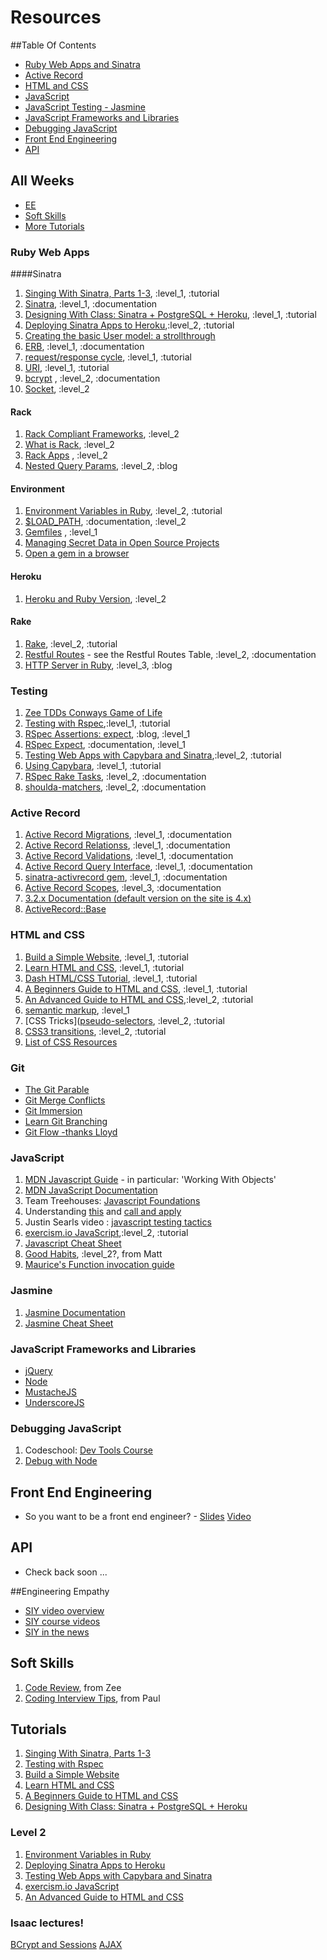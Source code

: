 # Resources

##Table Of Contents

* [Ruby Web Apps and Sinatra](#ruby-web-apps)
* [Active Record](#active-record)
* [HTML and CSS](#HTML-and-CSS)
* [JavaScript](#javascript)
* [JavaScript Testing - Jasmine](#jasmine)
* [JavaScript Frameworks and Libraries](#javascript-frameworks-and-libraries)
* [Debugging JavaScript](#debugging-javascript)
* [Front End Engineering](#front-end-engineering)
* [API](#API)

## All Weeks

* [EE](#engineering-empathy)
* [Soft Skills](#soft-skills)
* [More Tutorials](#tutorials)

### Ruby Web Apps
####Sinatra
1. [Singing With Sinatra, Parts 1-3](http://net.tutsplus.com/tutorials/ruby/singing-with-sinatra/), :level_1, :tutorial
1. [Sinatra](http://www.sinatrarb.com), :level_1, :documentation
1. [Designing With Class: Sinatra + PostgreSQL + Heroku](http://mherman.org/blog/2013/06/08/designing-with-class-sinatra-plus-postgresql-plus-heroku/), :level_1, :tutorial
1. [Deploying Sinatra Apps to Heroku](http://cloud.dzone.com/articles/deploying-sinatra-app-heroku-0),:level_2, :tutorial
1. [Creating the basic User model: a strollthrough](https://github.com/labe/sinatra_user_accounts)
1. [ERB](http://ruby-doc.org/stdlib-1.9.3/libdoc/erb/rdoc/ERB.html), :level_1, :documentation
1. [request/response cycle](http://devhub.fm/http-requestresponse-basics/), :level_1, :tutorial
1. [URI](https://en.wikipedia.org/wiki/URI_scheme#Examples), :level_1, :tutorial
1. [bcrypt](http://bcrypt-ruby.rubyforge.org/) , :level_2, :documentation
1. [Socket](http://www.ruby-doc.org/stdlib-2.0.0/libdoc/socket/rdoc/Socket.html), :level_2


#### Rack
1. [Rack Compliant Frameworks](https://devcenter.heroku.com/articles/rack#sinatra), :level_2
1. [What is Rack](http://codefol.io/posts/14--What-is-Rack-A-Primer), :level_2
1. [Rack Apps](http://rack.rubyforge.org/doc/Rack/Builder.html) , :level_2
1. [Nested Query Params](http://codefol.io/posts/9-How-Does-Rack-Parse-Query-Params-With-parse-nested-query), :level_2, :blog

#### Environment
1. [Environment Variables in Ruby](http://ruby.about.com/od/rubyfeatures/a/envvar.htm), :level_2, :tutorial
1. [$LOAD_PATH](http://selfless-singleton.rickwinfrey.com/2012/12/20/-rubys-load-path/), :documentation, :level_2
1. [Gemfiles](http://bundler.io/v1.3/gemfile.html) , :level_1
1. [Managing Secret Data in Open Source Projects](https://gist.github.com/ndelage/7026164)
1. [Open a gem in a browser](http://blog.thejls.com/post/19789574673/opening-a-gem-source-with-sublime-text-2)

#### Heroku
1. [Heroku and Ruby Version](https://devcenter.heroku.com/articles/getting-started-with-ruby#specify-ruby-version-and-declare-dependencies-with-a-gemfile), :level_2

#### Rake
1. [Rake](http://jasonseifer.com/2010/04/06/rake-tutorial#The-Default-Task), :level_2, :tutorial
1. [Restful Routes](http://guides.rubyonrails.org/routing.html) - see the Restful Routes Table, :level_2, :documentation
1. [HTTP Server in Ruby](http://oldmoe.blogspot.com/2009/10/ruby-19x-web-servers-booklet.html), :level_3, :blog

### Testing

1. [Zee TDDs Conways Game of Life](https://gist.github.com/zspencer/6924352)
1. [Testing with Rspec](http://net.tutsplus.com/tutorials/ruby/ruby-for-newbies-testing-with-rspec/),:level_1, :tutorial
1. [RSpec Assertions: expect](http://betterspecs.org/#expect), :blog, :level_1
1. [RSpec Expect](http://myronmars.to/n/dev-blog/2012/06/rspecs-new-expectation-syntax), :documentation, :level_1
1. [Testing Web Apps with Capybara and Sinatra](http://net.tutsplus.com/tutorials/ruby/ruby-for-newbies-testing-web-apps-with-capybara-and-cucumber/),:level_2, :tutorial
1. [Using Capybara](https://github.com/jnicklas/capybara), :level_1, :tutorial
1. [RSpec Rake Tasks](https://www.relishapp.com/rspec/rspec-core/docs/command-line/rake-task), :level_2, :documentation
1. [shoulda-matchers](https://github.com/thoughtbot/shoulda-matchers), :level_2, :documentation

### Active Record
1. [Active Record Migrations](http://api.rubyonrails.org/classes/ActiveRecord/Migration.html), :level_1, :documentation
1. [Active Record Relationss](http://api.rubyonrails.org/classes/ActiveRecord/Relation.html), :level_1, :documentation
1. [Active Record Validations](http://guides.rubyonrails.org/active_record_validations.html), :level_1, :documentation
1. [Active Record Query Interface](http://guides.rubyonrails.org/active_record_querying.html), :level_1, :documentation
1. [sinatra-activrecord gem](https://github.com/janko-m/sinatra-activerecord), :level_1, :documentation
1. [Active Record Scopes](http://guides.rubyonrails.org/active_record_querying.html#scopes), :level_3, :documentation
1. [3.2.x Documentation (default version on the site is 4.x)](http://guides.rubyonrails.org/v3.2.13/)
1. [ActiveRecord::Base](http://rubydoc.info/gems/activerecord/3.2.13/ActiveRecord/Base)

### HTML and CSS
1. [Build a Simple Website](https://teamtreehouse.com/library/build-a-simple-website/website-basics/introduction-to-the-project-2), :level_1, :tutorial
1. [Learn HTML and CSS](http://teamtreehouse.com/learning-adventures/learn-html-and-css), :level_1, :tutorial
1. [Dash HTML/CSS Tutorial](https://dash.generalassemb.ly/), :level_1, :tutorial
1. [A Beginners Guide to HTML and CSS](http://learn.shayhowe.com/), :level_1, :tutorial
1. [An Advanced Guide to HTML and CSS](http://learn.shayhowe.com/),:level_2, :tutorial
1. [semantic markup](http://www.webstyleguide.com/wsg3/5-site-structure/2-semantic-markup.html), :level_1
1. [CSS Tricks]([pseudo-selectors](http://css-tricks.com), :level_2, :tutorial
1. [CSS3 transitions](http://code.tutsplus.com/tutorials/css-fundamentals-css3-transitions--pre-10922), :level_2, :tutorial
1. [List of CSS Resources](https://gist.github.com/jenmyers/a6bb9ea6233c6c5a9edb)

### Git
* [The Git Parable](http://tom.preston-werner.com/2009/05/19/the-git-parable.html)
* [Git Merge Conflicts](https://help.github.com/articles/resolving-a-merge-conflict-from-the-command-line)
* [Git Immersion](http://gitimmersion.com/)
* [Learn Git Branching](http://pcottle.github.io/learnGitBranching/)
* [Git Flow -thanks Lloyd](https://github.com/netelder/tictactoe/blob/master/git_procedure.txt)


### JavaScript

1. [MDN Javascript Guide](https://developer.mozilla.org/en-US/docs/Web/JavaScript/Guide) - in particular: 'Working With Objects'
1. [MDN JavaScript Documentation](https://developer.mozilla.org/en-US/docs/Web/JavaScript/Reference)
1. Team Treehouses: [Javascript Foundations](http://teamtreehouse.com/library/websites/javascript-foundations)
1. Understanding [this](http://trephine.org/t/index.php?title=Understanding_JavaScript%27s_this_keyword) and [call and apply](http://trephine.org/t/index.php?title=JavaScript_call_and_apply)
1. Justin Searls video : [javascript testing tactics](https://speakerdeck.com/searls/javascript-testing-tactics)
1. [exercism.io JavaScript](http://help.exercism.io/getting-started-with-javascript.html),:level_2, :tutorial
1. [Javascript Cheat Sheet](http://wps.aw.com/wps/media/objects/2234/2287950/javascript_refererence.pdf)
1. [Good Habits](http://appendto.com/2010/10/how-good-c-habits-can-encourage-bad-javascript-habits-part-1/), :level_2?, from Matt
1. [Maurice's Function invocation guide](overview-of-function-invocation.pdf)

### Jasmine
1. [Jasmine Documentation](http://jasmine.github.io/)
1. [Jasmine Cheat Sheet](http://www.cheatography.com/citguy/cheat-sheets/jasmine-js-testing/)

### JavaScript Frameworks and Libraries
* [jQuery](http://jquery.com/)
* [Node](http://nodejs.org)
* [MustacheJS](https://github.com/defunkt/mustache)
* [UnderscoreJS](http://underscorejs.org/)

### Debugging JavaScript
1. Codeschool: [Dev Tools Course](https://www.codeschool.com/courses/discover-devtools)
1. [Debug with Node](http://nodejs.org/api/debugger.html)


## Front End Engineering
* So you want to be a front end engineer? -
  [Slides](https://speakerdeck.com/dmosher/so-you-want-to-be-a-front-end-engineer)
  [Video](http://www.youtube.com/watch?v=Lsg84NtJbmI)

## API
* Check back soon ...


##Engineering Empathy
* [SIY video overview](http://www.youtube.com/watch?v=r8fcqrNO7so)
* [SIY course videos](http://www.siyli.org/take-the-course/siy-curriculum/)
* [SIY in the news](http://www.huffingtonpost.com/2013/09/29/googles-jolly-good-fellow_n_3975944.html)

## Soft Skills
1. [Code Review](http://blog.codeclimate.com/blog/2013/10/09/unexpected-outcomes-of-code-reviews/?utm_source=Code+Climate&utm_campaign=ef73e7adfa-newsletter-2013-10&utm_medium=email&utm_term=0_672a7f5529-ef73e7adfa-318096897), from Zee
1. [Coding Interview Tips](http://www.interviewcake.com/tips-and-tricks), from Paul


## Tutorials

1. [Singing With Sinatra, Parts 1-3](http://net.tutsplus.com/tutorials/ruby/singing-with-sinatra/)
1. [Testing with Rspec](http://net.tutsplus.com/tutorials/ruby/ruby-for-newbies-testing-with-rspec/)
1. [Build a Simple Website](https://teamtreehouse.com/library/build-a-simple-website/website-basics/introduction-to-the-project-2)
1. [Learn HTML and CSS](http://teamtreehouse.com/learning-adventures/learn-html-and-css)
1. [A Beginners Guide to HTML and CSS](http://learn.shayhowe.com/)
1. [Designing With Class: Sinatra + PostgreSQL + Heroku](http://mherman.org/blog/2013/06/08/designing-with-class-sinatra-plus-postgresql-plus-heroku/)

### Level 2

1. [Environment Variables in Ruby](http://ruby.about.com/od/rubyfeatures/a/envvar.htm)
1. [Deploying Sinatra Apps to Heroku](http://cloud.dzone.com/articles/deploying-sinatra-app-heroku-0)
1. [Testing Web Apps with Capybara and Sinatra](http://net.tutsplus.com/tutorials/ruby/ruby-for-newbies-testing-web-apps-with-capybara-and-cucumber/)
1. [exercism.io JavaScript](http://help.exercism.io/getting-started-with-javascript.html)
1. [An Advanced Guide to HTML and CSS](http://learn.shayhowe.com/)

### Isaac lectures!
[BCrypt and Sessions](http://slides.com/chemisaac/deck-4)
[AJAX](http://slides.com/chemisaac/deck-7)
